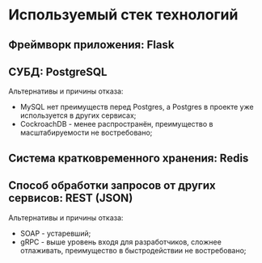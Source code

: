 # Используемый стек технологий
## Фреймворк приложения: Flask
## СУБД: PostgreSQL
Альтернативы и причины отказа:
- MySQL нет преимуществ перед Postgres, а Postgres в проекте уже используется в других сервисах;
- CockroachDB - менее распространён, преимущество в масштабируемости не востребовано;
## Система кратковременного хранения: Redis
## Способ обработки запросов от других сервисов: REST (JSON)
Альтернативы и причины отказа:
- SOAP - устаревший;
- gRPC - выше уровень входя для разработчиков, сложнее отлаживать, преимущество в быстродействии не востребовано;

